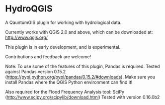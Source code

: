 HydroQGIS
=========

A QauntumGIS plugin for working with hydrological data.

Currently works with QGIS 2.0 and above, which can be downloaded at:
http://www.qgis.org/

This plugin is in early development, and is experimental.

Contributions and feedback are welcome!

Note:  To use some of the features of this plugin, Pandas is required.
Tested against Pandas version 0.15.2 (https://pypi.python.org/pypi/pandas/0.15.2/#downloads).
Make sure you install Pandas where the QGIS Python environment can find it!

Also required for the Flood Frequency Analysis tool:
SciPy (http://www.scipy.org/scipylib/download.html)
Tested with version 0.16.0b2

